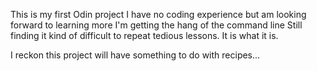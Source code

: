 This is my first Odin project
I have no coding experience but am looking forward to learning more
I'm getting the hang of the command line
Still finding it kind of difficult to repeat tedious lessons. 
It is what it is.

I reckon this project will have something to do with recipes...
